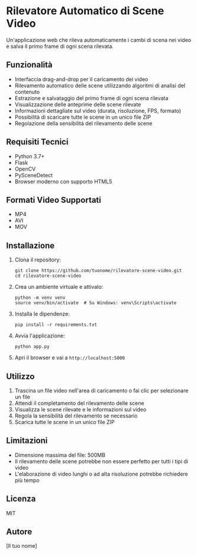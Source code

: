 # Rilevatore Automatico di Scene Video

Un'applicazione web che rileva automaticamente i cambi di scena nei video e salva il primo frame di ogni scena rilevata.

## Funzionalità

- Interfaccia drag-and-drop per il caricamento dei video
- Rilevamento automatico delle scene utilizzando algoritmi di analisi del contenuto
- Estrazione e salvataggio del primo frame di ogni scena rilevata
- Visualizzazione delle anteprime delle scene rilevate
- Informazioni dettagliate sul video (durata, risoluzione, FPS, formato)
- Possibilità di scaricare tutte le scene in un unico file ZIP
- Regolazione della sensibilità del rilevamento delle scene

## Requisiti Tecnici

- Python 3.7+
- Flask
- OpenCV
- PySceneDetect
- Browser moderno con supporto HTML5

## Formati Video Supportati

- MP4
- AVI
- MOV

## Installazione

1. Clona il repository:
   ```
   git clone https://github.com/tuonome/rilevatore-scene-video.git
   cd rilevatore-scene-video
   ```

2. Crea un ambiente virtuale e attivalo:
   ```
   python -m venv venv
   source venv/bin/activate  # Su Windows: venv\Scripts\activate
   ```

3. Installa le dipendenze:
   ```
   pip install -r requirements.txt
   ```

4. Avvia l'applicazione:
   ```
   python app.py
   ```

5. Apri il browser e vai a `http://localhost:5000`

## Utilizzo

1. Trascina un file video nell'area di caricamento o fai clic per selezionare un file
2. Attendi il completamento del rilevamento delle scene
3. Visualizza le scene rilevate e le informazioni sul video
4. Regola la sensibilità del rilevamento se necessario
5. Scarica tutte le scene in un unico file ZIP

## Limitazioni

- Dimensione massima del file: 500MB
- Il rilevamento delle scene potrebbe non essere perfetto per tutti i tipi di video
- L'elaborazione di video lunghi o ad alta risoluzione potrebbe richiedere più tempo

## Licenza

MIT

## Autore

[Il tuo nome] 